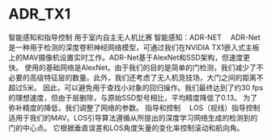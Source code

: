 # ADR_TX1
智能感知和指导控制
用于室内自主无人机比赛
智能感知：ADR-NET
 ADR-Net是一种用于检测的深度卷积神经网络模型，可通过我们在NVIDIA TX1嵌入式主板上的MAV摄像机设置实时工作。ADR-Net基于AlexNet和SSD架构，但速度更快。
 使用的基础网络是AlexNet。由于我们的目的是简单的门检测，我们减少了不必要的高级特征层的数量。此外，我们还考虑了无人机竞技场，大门之间的距离不超过5米。
 因此，可以避免用于查找小对象的回归操作。我们最终达到了约30 fps的理想速度，但由于层删除，与原始SSD型号相比，平均精度降低了0.13。
 为了弥补精度的降低，我们调整了网络的参数。
指导和控制
 LOS（视线）指导控制适用于我们的MAV。LOS引导算法遵循从所提出的深度学习网络生成的检测到的门的中心点。
 它根据垂直误差和LOS角度矢量的变化率控制滚动和航向角。
